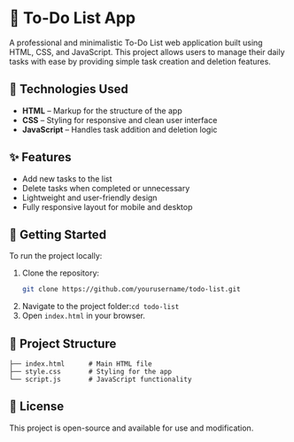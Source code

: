 
# 📝 To-Do List App

A professional and minimalistic To-Do List web application built using HTML, CSS, and JavaScript. This project allows users to manage their daily tasks with ease by providing simple task creation and deletion features.

## 🔧 Technologies Used

- **HTML** – Markup for the structure of the app  
- **CSS** – Styling for responsive and clean user interface  
- **JavaScript** – Handles task addition and deletion logic  

## ✨ Features

- Add new tasks to the list  
- Delete tasks when completed or unnecessary  
- Lightweight and user-friendly design  
- Fully responsive layout for mobile and desktop  

## 🚀 Getting Started

To run the project locally:

1. Clone the repository:
   ```bash
   git clone https://github.com/yourusername/todo-list.git
 2. Navigate to the project folder:`cd todo-list`
 3. Open `index.html` in your browser.



## 📁 Project Structure
```todo-list/
├── index.html      # Main HTML file
├── style.css       # Styling for the app
└── script.js       # JavaScript functionality
```

   
## 📄 License

This project is open-source and available for use and modification.
